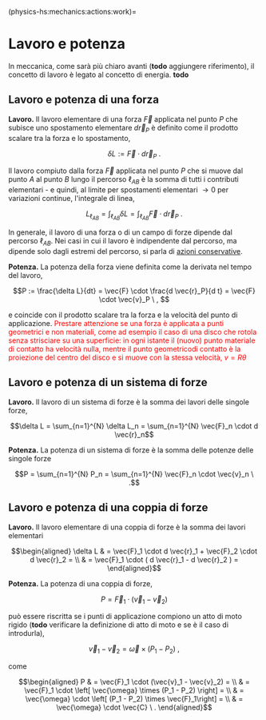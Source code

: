 <!--
```{article-info}
:author: basics
:date: "{sub-ref}`today`"
:read-time: "{sub-ref}`wordcount-minutes` min read"
```
-->

(physics-hs:mechanics:actions:work)=
# Lavoro e potenza

In meccanica, come sarà più chiaro avanti (**todo** aggiungere riferimento), il concetto di lavoro è legato al concetto di energia. **todo**

## Lavoro e potenza di una forza

**Lavoro.** Il lavoro elementare di una forza $\vec{F}$ applicata nel punto $P$ che subisce uno spostamento elementare $d \vec{r}_P$ è definito come il prodotto scalare tra la forza e lo spostamento,

$$\delta L := \vec{F} \cdot d \vec{r}_P \ .$$

Il lavoro compiuto dalla forza $\vec{F}$ applicata nel punto $P$ che si muove dal punto $A$ al punto $B$ lungo il percorso $\ell_{AB}$ è la somma di tutti i contributi elementari - e quindi, al limite per spostamenti elementari $\rightarrow 0$ per variazioni continue, l'integrale di linea,

$$L_{\ell_{AB}} = \int_{\ell_{AB}} \delta L = \int_{\ell_{AB}} \vec{F} \cdot d \vec{r}_{P} \ .$$

In generale, il lavoro di una forza o di un campo di forze dipende dal percorso ${\ell}_{AB}$. Nei casi in cui il lavoro è indipendente dal percorso, ma dipende solo dagli estremi del percorso, si parla di [azioni conservative](physics-hs:mechanics:actions:conservative).

**Potenza.** La potenza della forza viene definita come la derivata nel tempo del lavoro,

$$P := \frac{\delta L}{dt} = \vec{F} \cdot \frac{d \vec{r}_P}{d t} = \vec{F} \cdot \vec{v}_P \ , $$

e coincide con il prodotto scalare tra la forza e la velocità del punto di applicazione. <span style="color:red">Prestare attenzione se una forza è applicata a punti geometrici e non materiali, come ad esempio il caso di una disco che rotola senza strisciare su una superficie: in ogni istante il (nuovo) punto materiale di contatto ha velocità nulla, mentre il punto geometricodi contatto è la proiezione del centro del disco e si muove con la stessa velocità, $v = R \theta$</span>

## Lavoro e potenza di un sistema di forze

**Lavoro.** Il lavoro di un sistema di forze è la somma dei lavori delle singole forze,

$$\delta L = \sum_{n=1}^{N} \delta L_n = \sum_{n=1}^{N} \vec{F}_n \cdot d \vec{r}_n$$

**Potenza.** La potenza di un sistema di forze è la somma delle potenze delle singole forze

$$P = \sum_{n=1}^{N} P_n = \sum_{n=1}^{N} \vec{F}_n \cdot \vec{v}_n \ .$$

## Lavoro e potenza di una coppia di forze

**Lavoro.** Il lavoro elementare di una coppia di forze è la somma dei lavori elementari

$$\begin{aligned}
  \delta L & = \vec{F}_1 \cdot d \vec{r}_1 + \vec{F}_2 \cdot d \vec{r}_2 = \\
           & = \vec{F}_1 \cdot ( d \vec{r}_1 - d \vec{r}_2 ) = 
\end{aligned}$$

**Potenza.** La potenza di una coppia di forze,

$$P = \vec{F}_1 \cdot (\vec{v}_1 - \vec{v}_2)$$

può essere riscritta se i punti di applicazione compiono un atto di moto rigido (**todo** verificare la definizione di atto di moto e se è il caso di introdurla),

$$\vec{v}_1 - \vec{v}_2 = \vec{\omega} \times (P_1 - P_2) \ ,$$

come

$$\begin{aligned}
  P & =  \vec{F}_1 \cdot (\vec{v}_1 - \vec{v}_2) = \\
    & =  \vec{F}_1 \cdot \left[ \vec{\omega} \times (P_1 - P_2) \right] = \\
    & =  \vec{\omega} \cdot \left[ (P_1 - P_2) \times \vec{F}_1\right] = \\
    & =  \vec{\omega} \cdot \vec{C} \ . 
\end{aligned}$$





